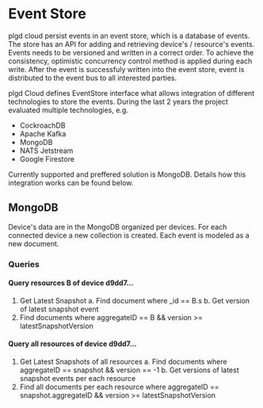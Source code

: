 # Event Store
plgd cloud persist events in an event store, which is a database of events. The store has an API for adding and retrieving device's / resource's events. Events needs to be versioned and written in a correct order. To achieve the consistency, optimistic concurrency control method is applied during each write.
After the event is successfuly written into the event store, event is distributed to the event bus to all interested parties.

plgd Cloud defines EventStore interface what allows integration of different technologies to store the events. During the last 2 years the project evaluated multiple technologies, e.g.
- CockroachDB
- Apache Kafka
- MongoDB
- NATS Jetstream
- Google Firestore

Currently supported and preffered solution is MongoDB. Details how this integration works can be found below.

## MongoDB
Device's data are in the MongoDB organized per devices. For each connected device a new collection is created. Each event is modeled as a new document.


### Queries
#### Query resources B of device d9dd7...
1. Get Latest Snapshot
    a. Find document where _id == B.s
    b. Get version of latest snapshot event
2. Find documents where aggregateID == B && version >= latestSnapshotVersion

#### Query all resources of device d9dd7...
1. Get Latest Snapshots of all resources
    a. Find documents where aggregateID == snapshot && version == -1
    b. Get versions of latest snapshot events per each resource
2. Find all documents per each resource where aggregateID == snapshot.aggregateID && version >= latestSnapshotVersion